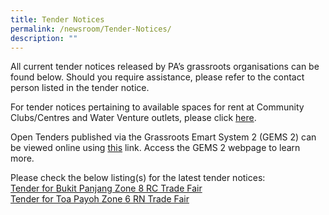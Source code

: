 ```yaml
---
title: Tender Notices
permalink: /newsroom/Tender-Notices/
description: ""
---
```

All current tender notices released by PA’s grassroots organisations can be found below. Should you require assistance, please refer to the contact person listed in the tender notice.

For tender notices pertaining to available spaces for rent at Community Clubs/Centres and Water Venture outlets, please click [here](/our-network/Community-Clubs/Rentals).

Open Tenders published via the Grassroots Emart System 2 (GEMS 2) can be viewed online using [this](https://gems.pa.gov.sg/account/vendors) link. Access the GEMS 2 webpage to learn more.
<br>

Please check the below listing(s) for the latest tender notices: <br>
[Tender for Bukit Panjang Zone 8 RC Trade Fair](/tender-details/bukit-panjang-zone-8-rc-trade-fair-27may-10jun2023/) <br>
[Tender for Toa Payoh Zone 6 RN Trade Fair](/tender-details/toapayohcentralz6rctradefair/)